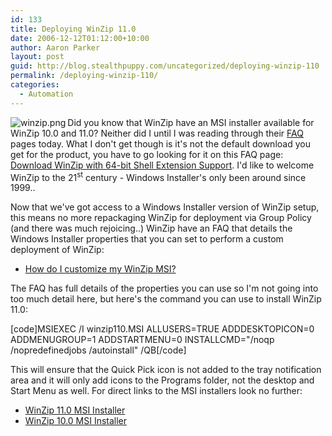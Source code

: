 ```yaml
---
id: 133
title: Deploying WinZip 11.0
date: 2006-12-12T01:12:00+10:00
author: Aaron Parker
layout: post
guid: http://blog.stealthpuppy.com/uncategorized/deploying-winzip-110
permalink: /deploying-winzip-110/
categories:
  - Automation
---
```

<img src="http://stealthpuppy.com/wp-content/uploads/2008/02/winzip.png" align="left" alt="winzip.png" />Did you know that WinZip have an MSI installer available for WinZip 10.0 and 11.0? Neither did I until I was reading through their [FAQ](http://www.winzip.com/faq.htm) pages today. What I don't get though is it's not the default download you get for the product, you have to go looking for it on this FAQ page: [Download WinZip with 64-bit Shell Extension Support](http://www.winzip.com/xmsicust.htm). I'd like to welcome WinZip to the 21<sup>st</sup> century - Windows Installer's only been around since 1999..

Now that we've got access to a Windows Installer version of WinZip setup, this means no more repackaging WinZip for deployment via Group Policy (and there was much rejoicing..) WinZip have an FAQ that details the Windows Installer properties that you can set to perform a custom deployment of WinZip:

  * [How do I customize my WinZip MSI?](http://www.winzip.com/xmsicust.htm)

The FAQ has full details of the properties you can use so I'm not going into too much detail here, but here's the command you can use to install WinZip 11.0:

[code]MSIEXEC /I winzip110.MSI ALLUSERS=TRUE ADDDESKTOPICON=0 ADDMENUGROUP=1 ADDSTARTMENU=0 INSTALLCMD="/noqp /nopredefinedjobs /autoinstall" /QB[/code]

This will ensure that the Quick Pick icon is not added to the tray notification area and it will only add icons to the Programs folder, not the desktop and Start Menu as well. For direct links to the MSI installers look no further:

  * [WinZip 11.0 MSI Installer](http://download.winzip.com/winzip110.msi)
  * [WinZip 10.0 MSI Installer](http://download.winzip.com/winzip100.msi)